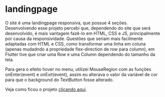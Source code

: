# landingpage

<p>
O site é uma landingpage responsiva, que possue 4 seções. Desenvolvendo esse projeto percebi que, dependendo do site que será desenvolvido, é mais vantagem fazê-lo em HTML, CSS e JS, principalmente por causa da responsividade. Questões que seriam mais facilmente adaptadas com HTML e CSS, como transformar uma linha em coluna (apenas mudadndo a propriedade flex-direction de row para column), em Flutter tive que criar uma Row e uma Column dependendo do tamanho da tela.
</p>

<p>
Para gera o efeito hover no menu, utilizei MouseRegion com as funções onEnter(event) e onExit(event), assim eu alterava o valor da variável de cor para que o background do TextButton fosse alterado.
</p>

Veja como ficou o projeto <a href="https://rosilenemoufer.github.io/landingpage_responsive_flutter_web/#/">clicando aqui</a>.

